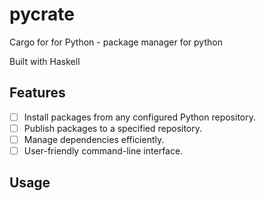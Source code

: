 # pycrate
Cargo for for Python - package manager for python

Built with Haskell

## Features
- [ ] Install packages from any configured Python repository.
- [ ] Publish packages to a specified repository.
- [ ] Manage dependencies efficiently.
- [ ] User-friendly command-line interface.

## Usage



